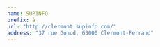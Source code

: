 ```yaml
---
name: SUPINFO
prefix: à
url: "http://clermont.supinfo.com/"
address: "37 rue Gonod, 63000 Clermont-Ferrand"
---
```

